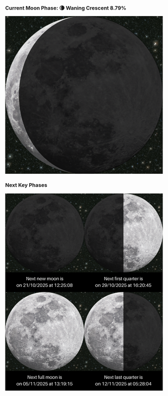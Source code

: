 ### Current Moon Phase: 🌘 Waning Crescent 8.79%
![Moon Phase](moonphase.png)
### Next Key Phases
![Gallery](gallery.png)